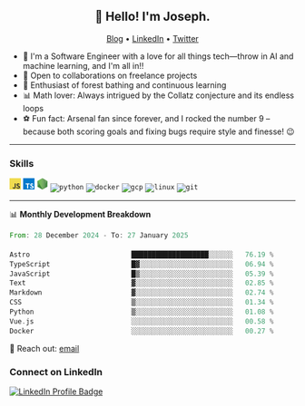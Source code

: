<h2 align="center">👋 Hello! I'm Joseph.</h2>
<p align="center">
  <a href="https://ngugi-dev-blog-page.vercel.app/blog/">Blog</a> •
  <a href="https://www.linkedin.com/in/dev-joseph">LinkedIn</a> •
  <a href="#">Twitter</a> 
</p>


- 🔭 I'm a Software Engineer with a love for all things tech—throw in AI and machine learning, and I'm all in!!
- 💬 Open to collaborations on freelance projects
- 🌳 Enthusiast of forest bathing and continuous learning
- 📊 Math lover: Always intrigued by the Collatz conjecture and its endless loops
- ⚽ Fun fact: Arsenal fan since forever, and I rocked the number 9 – because both scoring goals and fixing bugs require style and finesse! 😉

-------


### Skills
<code><img height="20" alt="javascript" src="https://raw.githubusercontent.com/github/explore/80688e429a7d4ef2fca1e82350fe8e3517d3494d/topics/javascript/javascript.png"></code>
<code><img height="20" alt="typescript" src="https://raw.githubusercontent.com/github/explore/80688e429a7d4ef2fca1e82350fe8e3517d3494d/topics/typescript/typescript.png"></code>
<code><img height="20" alt="nodejs" src="https://raw.githubusercontent.com/github/explore/80688e429a7d4ef2fca1e82350fe8e3517d3494d/topics/nodejs/nodejs.png"></code>
<code><img height="20" alt="python" src="https://cdn.cdnlogo.com/logos/p/3/python.svg"></code>
<code><img height="20" alt="docker" src="https://cdn.worldvectorlogo.com/logos/docker.svg"></code>
<code><img height="20" alt="gcp" src="https://cdn.cdnlogo.com/logos/g/75/google-cloud.svg"></code>
<code><img height="20" alt="linux" src="https://cdn.cdnlogo.com/logos/l/21/linux-tux.svg"></code>
<code><img height="20" alt="git" src="https://cdn.worldvectorlogo.com/logos/git-icon.svg"></code>

-------

📊 **Monthly Development Breakdown**

<!--START_SECTION:waka-->

```rust
From: 28 December 2024 - To: 27 January 2025

Astro                         ███████████████████░░░░░░   76.19 %
TypeScript                    █▓░░░░░░░░░░░░░░░░░░░░░░░   06.94 %
JavaScript                    █▒░░░░░░░░░░░░░░░░░░░░░░░   05.39 %
Text                          ▓░░░░░░░░░░░░░░░░░░░░░░░░   02.85 %
Markdown                      ▓░░░░░░░░░░░░░░░░░░░░░░░░   02.74 %
CSS                           ▒░░░░░░░░░░░░░░░░░░░░░░░░   01.34 %
Python                        ▒░░░░░░░░░░░░░░░░░░░░░░░░   01.08 %
Vue.js                        ░░░░░░░░░░░░░░░░░░░░░░░░░   00.58 %
Docker                        ░░░░░░░░░░░░░░░░░░░░░░░░░   00.27 %
```

<!--END_SECTION:waka-->

📧 Reach out: [email](mailto:josephngugi.dev@gmail.com)

### Connect on LinkedIn
[![LinkedIn Profile Badge](https://img.shields.io/badge/LinkedIn-2D9CDB?style=for-the-badge&logo=linkedin&logoColor=white)](https://www.linkedin.com/in/dev-joseph)
